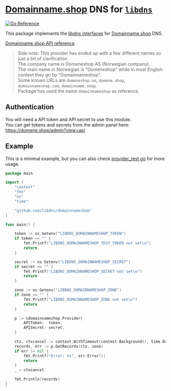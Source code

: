 # [Domainname.shop](https://domene.shop) DNS for [`libdns`](https://github.com/libdns/libdns)

[![Go Reference](https://pkg.go.dev/badge/test.svg)](https://pkg.go.dev/github.com/libdns/domainnameshop)

This package implements the [libdns interfaces](https://github.com/libdns/libdns) for [Domainname.shop](https://domene.shop) DNS.

[Domainname.shop API reference](https://api.domeneshop.no/docs/)

> Side note: This provider has ended up with a few different names so just a bit of clarification.  
> The company name is Domeneshop AS (Norwegian company).  
> The main name in Norwegian is "Domeneshop" while in most English context they go by "Domainnameshop".  
> Some known URLs are ``domeneshop.no``, ``domene.shop``, ``domainnameshop.com``, ``domainname.shop``.  
> Package has used the name ``domainnameshop`` as reference.


## Authentication
You will need a API token and API secret to use this module.  
You can get tokens and secrets from the admin panel here:  
https://domene.shop/admin?view=api

## Example
This is a minimal example, but you can also check [provider_test.go](provider_test.go) for more usage. 

````go
package main

import (
	"context"
	"fmt"
	"os"
	"time"

	"github.com/libdns/domainnameshop"
)

func main() {

	token := os.Getenv("LIBDNS_DOMAINNAMESHOP_TOKEN")
	if token == "" {
		fmt.Printf("LIBDNS_DOMAINNAMESHOP_TEST_TOKEN not set\n")
		return
	}

	secret := os.Getenv("LIBDNS_DOMAINNAMESHOP_SECRET")
	if secret == "" {
		fmt.Printf("LIBDNS_DOMAINNAMESHOP_SECRET not set\n")
		return
	}

	zone := os.Getenv("LIBDNS_DOMAINNAMESHOP_ZONE")
	if zone == "" {
		fmt.Printf("LIBDNS_DOMAINNAMESHOP_ZONE not set\n")
		return
	}

	p := &domainnameshop.Provider{
		APIToken:  token,
		APISecret: secret,
	}

	ctx, ctxcancel := context.WithTimeout(context.Background(), time.Duration(15*time.Second))
	records, err := p.GetRecords(ctx, zone)
	if err != nil {
		fmt.Printf("Error: %s", err.Error())
		return
	}
	_ = ctxcancel

	fmt.Println(records)
}
````

